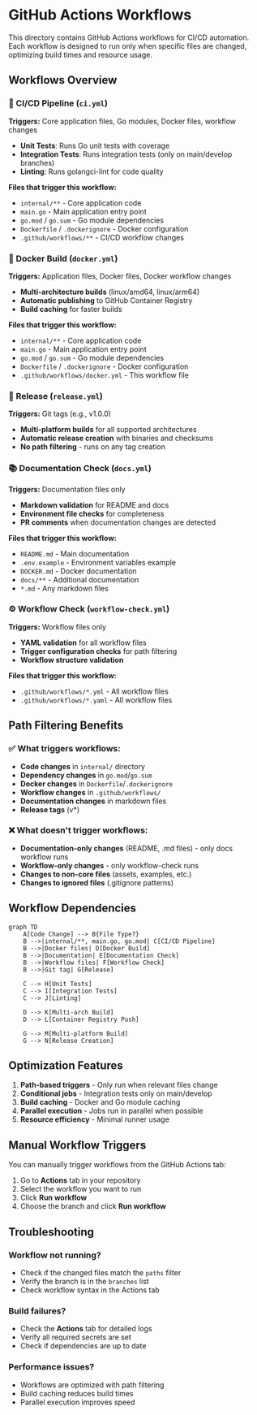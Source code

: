 # GitHub Actions Workflows

This directory contains GitHub Actions workflows for CI/CD automation. Each workflow is designed to run only when specific files are changed, optimizing build times and resource usage.

## Workflows Overview

### 🔧 CI/CD Pipeline (`ci.yml`)
**Triggers:** Core application files, Go modules, Docker files, workflow changes
- **Unit Tests**: Runs Go unit tests with coverage
- **Integration Tests**: Runs integration tests (only on main/develop branches)
- **Linting**: Runs golangci-lint for code quality

**Files that trigger this workflow:**
- `internal/**` - Core application code
- `main.go` - Main application entry point
- `go.mod` / `go.sum` - Go module dependencies
- `Dockerfile` / `.dockerignore` - Docker configuration
- `.github/workflows/**` - CI/CD workflow changes

### 🐳 Docker Build (`docker.yml`)
**Triggers:** Application files, Docker files, Docker workflow changes
- **Multi-architecture builds** (linux/amd64, linux/arm64)
- **Automatic publishing** to GitHub Container Registry
- **Build caching** for faster builds

**Files that trigger this workflow:**
- `internal/**` - Core application code
- `main.go` - Main application entry point
- `go.mod` / `go.sum` - Go module dependencies
- `Dockerfile` / `.dockerignore` - Docker configuration
- `.github/workflows/docker.yml` - This workflow file

### 🚀 Release (`release.yml`)
**Triggers:** Git tags (e.g., v1.0.0)
- **Multi-platform builds** for all supported architectures
- **Automatic release creation** with binaries and checksums
- **No path filtering** - runs on any tag creation

### 📚 Documentation Check (`docs.yml`)
**Triggers:** Documentation files only
- **Markdown validation** for README and docs
- **Environment file checks** for completeness
- **PR comments** when documentation changes are detected

**Files that trigger this workflow:**
- `README.md` - Main documentation
- `.env.example` - Environment variables example
- `DOCKER.md` - Docker documentation
- `docs/**` - Additional documentation
- `*.md` - Any markdown files

### ⚙️ Workflow Check (`workflow-check.yml`)
**Triggers:** Workflow files only
- **YAML validation** for all workflow files
- **Trigger configuration checks** for path filtering
- **Workflow structure validation**

**Files that trigger this workflow:**
- `.github/workflows/*.yml` - All workflow files
- `.github/workflows/*.yaml` - All workflow files

## Path Filtering Benefits

### ✅ What triggers workflows:
- **Code changes** in `internal/` directory
- **Dependency changes** in `go.mod`/`go.sum`
- **Docker changes** in `Dockerfile`/`.dockerignore`
- **Workflow changes** in `.github/workflows/`
- **Documentation changes** in markdown files
- **Release tags** (v*)

### ❌ What doesn't trigger workflows:
- **Documentation-only changes** (README, .md files) - only docs workflow runs
- **Workflow-only changes** - only workflow-check runs
- **Changes to non-core files** (assets, examples, etc.)
- **Changes to ignored files** (.gitignore patterns)

## Workflow Dependencies

```mermaid
graph TD
    A[Code Change] --> B{File Type?}
    B -->|internal/**, main.go, go.mod| C[CI/CD Pipeline]
    B -->|Docker files| D[Docker Build]
    B -->|Documentation| E[Documentation Check]
    B -->|Workflow files| F[Workflow Check]
    B -->|Git tag| G[Release]
    
    C --> H[Unit Tests]
    C --> I[Integration Tests]
    C --> J[Linting]
    
    D --> K[Multi-arch Build]
    D --> L[Container Registry Push]
    
    G --> M[Multi-platform Build]
    G --> N[Release Creation]
```

## Optimization Features

1. **Path-based triggers** - Only run when relevant files change
2. **Conditional jobs** - Integration tests only on main/develop
3. **Build caching** - Docker and Go module caching
4. **Parallel execution** - Jobs run in parallel when possible
5. **Resource efficiency** - Minimal runner usage

## Manual Workflow Triggers

You can manually trigger workflows from the GitHub Actions tab:
1. Go to **Actions** tab in your repository
2. Select the workflow you want to run
3. Click **Run workflow**
4. Choose the branch and click **Run workflow**

## Troubleshooting

### Workflow not running?
- Check if the changed files match the `paths` filter
- Verify the branch is in the `branches` list
- Check workflow syntax in the Actions tab

### Build failures?
- Check the **Actions** tab for detailed logs
- Verify all required secrets are set
- Check if dependencies are up to date

### Performance issues?
- Workflows are optimized with path filtering
- Build caching reduces build times
- Parallel execution improves speed